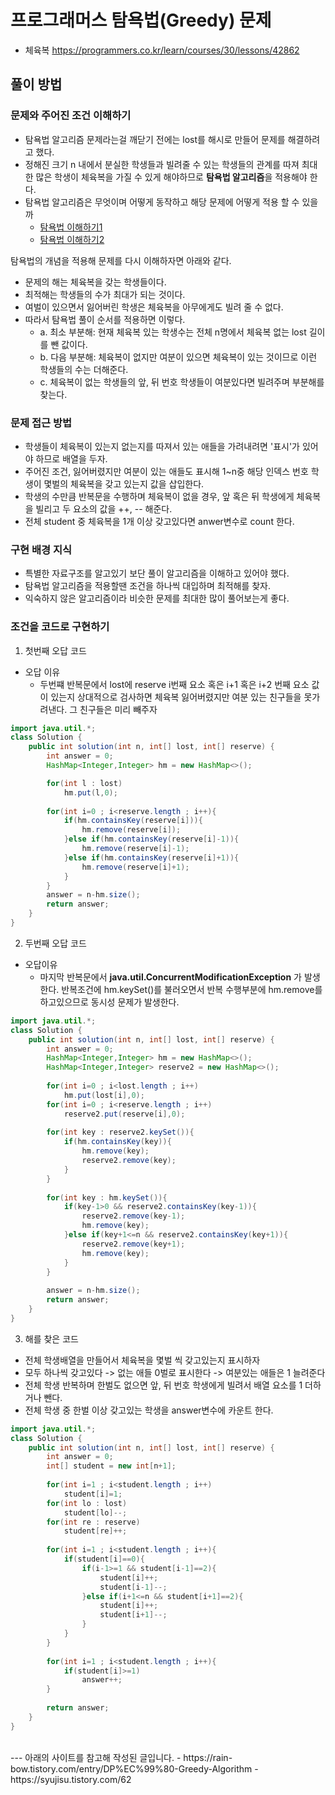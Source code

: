 # 프로그래머스 탐욕법(Greedy) 문제 
- 체육복
    https://programmers.co.kr/learn/courses/30/lessons/42862

## 풀이 방법
### 문제와 주어진 조건 이해하기
- 탐욕법 알고리즘 문제라는걸 깨닫기 전에는 lost를 해시로 만들어 문제를 해결하려고 했다.
- 정해진 크기 n 내에서 분실한 학생들과 빌려줄 수 있는 학생들의 관계를 따져 최대한 많은 학생이 체육복을 가질 수 있게 해야하므로 **탐욕법 알고리즘**을 적용해야 한다.
- 탐욕법 알고리즘은 무엇이며 어떻게 동작하고 해당 문제에 어떻게 적용 할 수 있을까
    - [탐욕법 이해하기1](https://janghw.tistory.com/entry/%EC%95%8C%EA%B3%A0%EB%A6%AC%EC%A6%98-Greedy-Algorithm-%ED%83%90%EC%9A%95-%EC%95%8C%EA%B3%A0%EB%A6%AC%EC%A6%98)
    - [탐욕법 이해하기2](https://github.com/TheCopiens/algorithm-study/blob/ohhako/contents/greedy.md)

탐욕법의 개념을 적용해 문제를 다시 이해하자면 아래와 같다.<br>

- 문제의 해는 체육복을 갖는 학생들이다.
- 최적해는 학생들의 수가 최대가 되는 것이다.
- 여벌이 있으면서 잃어버린 학생은 체육복을 아무에게도 빌려 줄 수 없다.
- 따라서 탐욕법 풀이 순서를 적용하면 이렇다.
    - a. 최소 부분해: 현재 체육복 있는 학생수는 전체 n명에서 체육복 없는 lost 길이를 뺀 값이다.
    - b. 다음 부분해: 체육복이 없지만 여분이 있으면 체육복이 있는 것이므로 이런 학생들의 수는 더해준다. 
    - c. 체육복이 없는 학생들의 앞, 뒤 번호 학생들이 여분있다면 빌려주며 부분해를 찾는다.

### 문제 접근 방법
- 학생들이 체육복이 있는지 없는지를 따져서 있는 애들을 가려내려면 '표시'가 있어야 하므로 배열을 두자. 
- 주어진 조건, 잃어버렸지만 여분이 있는 애들도 표시해 1~n중 해당 인덱스 번호 학생이 몇벌의 체육복을 갖고 있는지 값을 삽입한다.
- 학생의 수만큼 반복문을 수행하며 체육복이 없을 경우, 앞 혹은 뒤 학생에게 체육복을 빌리고 두 요소의 값을 ++, -- 해준다.
- 전체 student 중 체육복을 1개 이상 갖고있다면 anwer변수로 count 한다.

### 구현 배경 지식
- 특별한 자료구조를 알고있기 보단 풀이 알고리즘을 이해하고 있어야 했다. 
- 탐욕법 알고리즘을 적용할땐 조건을 하나씩 대입하며 최적해를 찾자.
- 익숙하지 않은 알고리즘이라 비슷한 문제를 최대한 많이 풀어보는게 좋다.

### 조건을 코드로 구현하기
1. 첫번째 오답 코드
- 오답 이유
    - 두번쨰 반복문에서 lost에 reserve i번째 요소 혹은 i+1 혹은 i+2 번째 요소 값이 있는지 상대적으로 검사하면 체육복 잃어버렸지만 여분 있는 친구들을 못가려낸다. 그 친구들은 미리 빼주자

```java
import java.util.*;
class Solution {
    public int solution(int n, int[] lost, int[] reserve) {
        int answer = 0;
        HashMap<Integer,Integer> hm = new HashMap<>();

        for(int l : lost)
            hm.put(l,0);
 
        for(int i=0 ; i<reserve.length ; i++){
            if(hm.containsKey(reserve[i])){
                hm.remove(reserve[i]);
            }else if(hm.containsKey(reserve[i]-1)){
                hm.remove(reserve[i]-1);
            }else if(hm.containsKey(reserve[i]+1)){
                hm.remove(reserve[i]+1);
            }
        }
        answer = n-hm.size();
        return answer;
    }
}
```
 
2. 두번째 오답 코드
- 오답이유 
    - 마지막 반복문에서 **java.util.ConcurrentModificationException** 가 발생한다. 반복조건에 hm.keySet()를 불러오면서 반복 수행부분에 hm.remove를 하고있으므로 동시성 문제가 발생한다.
```java
import java.util.*;
class Solution {
    public int solution(int n, int[] lost, int[] reserve) {
        int answer = 0;
        HashMap<Integer,Integer> hm = new HashMap<>();
        HashMap<Integer,Integer> reserve2 = new HashMap<>();
        
        for(int i=0 ; i<lost.length ; i++)
            hm.put(lost[i],0);
        for(int i=0 ; i<reserve.length ; i++)
            reserve2.put(reserve[i],0);
        
        for(int key : reserve2.keySet()){
            if(hm.containsKey(key)){
                hm.remove(key);
                reserve2.remove(key);
            }
        }
        
        for(int key : hm.keySet()){
            if(key-1>0 && reserve2.containsKey(key-1)){
                reserve2.remove(key-1);
                hm.remove(key); 
            }else if(key+1<=n && reserve2.containsKey(key+1)){
                reserve2.remove(key+1);
                hm.remove(key);
            }
        }
        
        answer = n-hm.size();
        return answer;
    }
}
```




3. 해를 찾은 코드
- 전체 학생배열을 만들어서 체육복을 몇벌 씩 갖고있는지 표시하자
- 모두 하나씩 갖고있다 -> 없는 애들 0벌로 표시한다 -> 여분있는 애들은 1 늘려준다
- 전체 학생 반복하며 한벌도 없으면 앞, 뒤 번호 학생에게 빌려서 배열 요소를 1 더하거나 뺀다.
- 전체 학생 중 한벌 이상 갖고있는 학생을 answer변수에 카운트 한다.

```java
import java.util.*;
class Solution {
    public int solution(int n, int[] lost, int[] reserve) {
        int answer = 0;
        int[] student = new int[n+1];
        
        for(int i=1 ; i<student.length ; i++)
            student[i]=1;
        for(int lo : lost)
            student[lo]--;
        for(int re : reserve)
            student[re]++;
        
        for(int i=1 ; i<student.length ; i++){
            if(student[i]==0){
                if(i-1>=1 && student[i-1]==2){
                    student[i]++;
                    student[i-1]--;
                }else if(i+1<=n && student[i+1]==2){
                    student[i]++;
                    student[i+1]--;
                }
            }
        }
        
        for(int i=1 ; i<student.length ; i++){
            if(student[i]>=1)
                answer++;
        }
        
        return answer;
    }
}
```



<br>
---
아래의 사이트를 참고해 작성된 글입니다.
- https://rain-bow.tistory.com/entry/DP%EC%99%80-Greedy-Algorithm
- https://syujisu.tistory.com/62